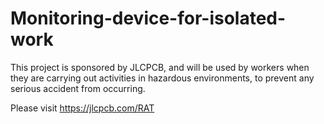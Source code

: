 # Monitoring-device-for-isolated-work

This project is sponsored by JLCPCB, and will be used by workers when
they are carrying out activities in hazardous environments, to prevent
any serious accident from occurring.

Please visit https://jlcpcb.com/RAT